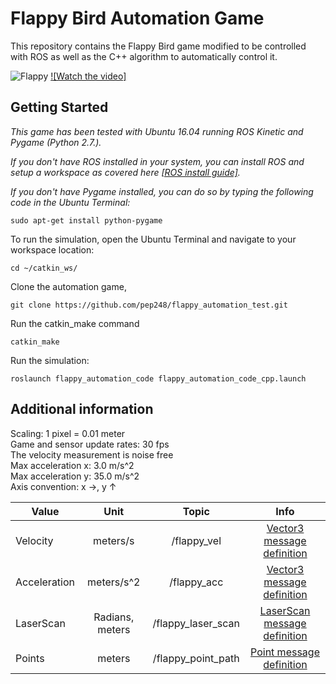 # Flappy Bird Automation Game

This repository contains the Flappy Bird game modified to be controlled with ROS as well as the C++ algorithm to automatically control it.

![Flappy](flappy_cover.png)
[![Watch the video]](Recording.avi)

## Getting Started

*This game has been tested with Ubuntu 16.04 running ROS Kinetic and Pygame (Python 2.7.).*

*If you don't have ROS installed in your system, you can install ROS and setup a workspace as covered here [[ROS install guide]](http://wiki.ros.org/ROS/Tutorials/InstallingandConfiguringROSEnvironment).*

*If you don't have Pygame installed, you can do so by typing the following code in the Ubuntu Terminal:*
```
sudo apt-get install python-pygame
```



To run the simulation, open the Ubuntu Terminal and navigate to your workspace location:
```
cd ~/catkin_ws/
```
Clone the automation game,
```
git clone https://github.com/pep248/flappy_automation_test.git
```

Run the catkin_make command
```
catkin_make
```

Run the simulation:
```
roslaunch flappy_automation_code flappy_automation_code_cpp.launch
```

## Additional information
Scaling: 1 pixel = 0.01 meter  
Game and sensor update rates: 30 fps   
The velocity measurement is noise free   
Max acceleration x: 3.0 m/s^2  
Max acceleration y: 35.0 m/s^2  
Axis convention: x &rarr;, y &uarr;  


| Value         | Unit           | Topic  | Info |
| ------------- |:-------------:| :-----:| :-----:|
| Velocity      | meters/s           | /flappy_vel | [Vector3 message definition](http://docs.ros.org/en/noetic/api/geometry_msgs/html/msg/Vector3.html) | 
| Acceleration  | meters/s^2         | /flappy_acc | [Vector3 message definition](http://docs.ros.org/en/noetic/api/geometry_msgs/html/msg/Vector3.html) |
| LaserScan     | Radians, meters      | /flappy_laser_scan | [LaserScan message definition](http://docs.ros.org/api/sensor_msgs/html/msg/LaserScan.html) |
| Points        | meters      | /flappy_point_path | [Point message definition](http://docs.ros.org/en/noetic/api/geometry_msgs/html/msg/Point.html) |
